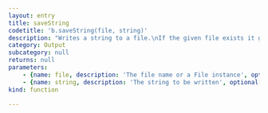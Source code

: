 ```yaml
---
layout: entry
title: saveString
codetitle: 'b.saveString(file, string)'
description: "Writes a string to a file.\nIf the given file exists it gets overridden."
category: Output
subcategory: null
returns: null
parameters:
    - {name: file, description: 'The file name or a File instance', optional: false, type: [String, File]}
    - {name: string, description: 'The string to be written', optional: false, type: [String]}
kind: function

---
```

